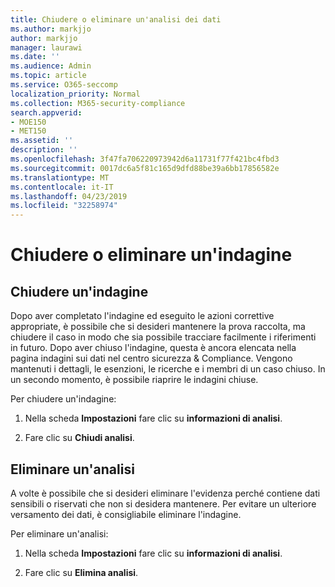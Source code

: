 ```yaml
---
title: Chiudere o eliminare un'analisi dei dati
ms.author: markjjo
author: markjjo
manager: laurawi
ms.date: ''
ms.audience: Admin
ms.topic: article
ms.service: O365-seccomp
localization_priority: Normal
ms.collection: M365-security-compliance
search.appverid:
- MOE150
- MET150
ms.assetid: ''
description: ''
ms.openlocfilehash: 3f47fa706220973942d6a11731f77f421bc4fbd3
ms.sourcegitcommit: 0017dc6a5f81c165d9dfd88be39a6bb17856582e
ms.translationtype: MT
ms.contentlocale: it-IT
ms.lasthandoff: 04/23/2019
ms.locfileid: "32258974"
---
```

# <a name="close-or-delete-an-investigation"></a>Chiudere o eliminare un'indagine

## <a name="close-an-investigation"></a>Chiudere un'indagine

 Dopo aver completato l'indagine ed eseguito le azioni correttive appropriate, è possibile che si desideri mantenere la prova raccolta, ma chiudere il caso in modo che sia possibile tracciare facilmente i riferimenti in futuro. Dopo aver chiuso l'indagine, questa è ancora elencata nella pagina indagini sui dati nel centro sicurezza & Compliance. Vengono mantenuti i dettagli, le esenzioni, le ricerche e i membri di un caso chiuso. In un secondo momento, è possibile riaprire le indagini chiuse.

Per chiudere un'indagine:

1. Nella scheda **Impostazioni** fare clic su **informazioni di analisi**.

2. Fare clic su **Chiudi analisi**. 


## <a name="delete-an-investigation"></a>Eliminare un'analisi

A volte è possibile che si desideri eliminare l'evidenza perché contiene dati sensibili o riservati che non si desidera mantenere. Per evitare un ulteriore versamento dei dati, è consigliabile eliminare l'indagine.

Per eliminare un'analisi:

1. Nella scheda **Impostazioni** fare clic su **informazioni di analisi**.

2. Fare clic su **Elimina analisi**. 